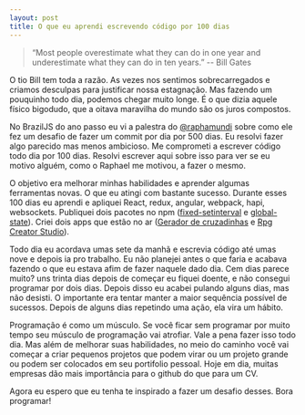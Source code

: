 ```yaml
---
layout: post
title: O que eu aprendi escrevendo código por 100 dias
---
```


> “Most people overestimate what they can do in one year and underestimate what they can do in ten years.” -- Bill Gates

O tio Bill tem toda a razão. As vezes nos sentimos sobrecarregados e criamos desculpas para justificar nossa estagnação. Mas fazendo um pouquinho todo dia, podemos chegar muito longe. É o que dizia aquele físico bigodudo, que a oitava maravilha do mundo são os juros compostos.

No BrazilJS do ano passo eu vi a palestra do [@raphamundi](https://twitter.com/raphamundi) sobre como ele fez um desafio de fazer um commit por dia por 500 dias. Eu resolvi fazer algo parecido mas menos ambicioso. Me comprometi a escrever código todo dia por 100 dias. Resolvi escrever aqui sobre isso para ver se eu motivo alguém, como o Raphael me motivou, a fazer o mesmo.

O objetivo era melhorar minhas habilidades e aprender algumas ferramentas novas. O que eu atingi com bastante sucesso. Durante esses 100 dias eu aprendi e apliquei React, redux, angular, webpack, hapi, websockets. Publiquei dois pacotes no npm ([fixed-setinterval](https://www.npmjs.com/package/fixed-setinterval) e [global-state](https://www.npmjs.com/package/global-state)). Criei dois apps que estão no ar ([Gerador de cruzadinhas](http://nicecross.herokuapp.com) e [Rpg Creator Studio](http://rpgstudio.herokuapp.com)).

Todo dia eu acordava umas sete da manhã e escrevia código até umas nove e depois ia pro trabalho. Eu não planejei antes o que faria e acabava fazendo o que eu estava afim de fazer naquele dado dia. Cem dias parece muito? uns trinta dias depois de começar eu fiquei doente, e não consegui programar por dois dias. Depois disso eu acabei pulando alguns dias, mas não desisti. O importante era tentar manter a maior sequência possível de sucessos. Depois de alguns dias repetindo uma ação, ela vira um hábito.

Programação é como um músculo. Se você ficar sem programar por muito tempo seu músculo de programação vai atrofiar. Vale a pena fazer isso todo dia. Mas além de melhorar suas habilidades, no meio do caminho você vai começar a criar pequenos projetos que podem virar ou um projeto grande ou podem ser colocados em seu portifolio pessoal. Hoje em dia, muitas empresas dão mais importância para o github do que para um CV.

Agora eu espero que eu tenha te inspirado a fazer um desafio desses. Bora programar!
